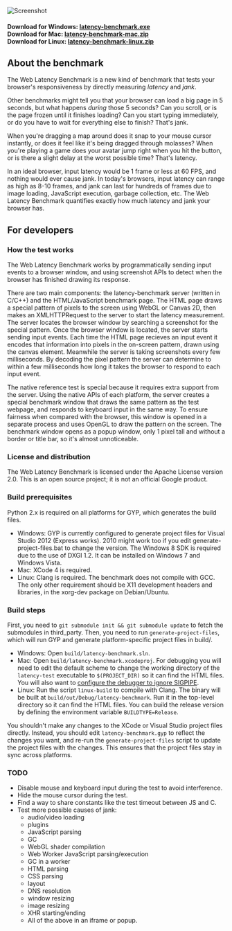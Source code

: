![Screenshot](http://google.github.io/latency-benchmark/screenshot.png "Web Latency Benchmark")

#### Download for Windows: [latency-benchmark.exe](http://google.github.io/latency-benchmark/latency-benchmark.exe)<br/>Download for Mac: [latency-benchmark-mac.zip](http://google.github.io/latency-benchmark/latency-benchmark-mac.zip)<br/>Download for Linux: [latency-benchmark-linux.zip](http://google.github.io/latency-benchmark/latency-benchmark-linux.zip)

## About the benchmark

The Web Latency Benchmark is a new kind of benchmark that tests your browser's responsiveness by directly measuring *latency* and *jank*.

Other benchmarks might tell you that your browser can load a big page in 5 seconds, but what happens *during* those 5 seconds? Can you scroll, or is the page frozen until it finishes loading? Can you start typing immediately, or do you have to wait for everything else to finish? That's jank.

When you're dragging a map around does it snap to your mouse cursor instantly, or does it feel like it's being dragged through molasses? When you're playing a game does your avatar jump right when you hit the button, or is there a slight delay at the worst possible time? That's latency.

In an ideal browser, input latency would be 1 frame or less at 60 FPS, and nothing would ever cause jank. In today's browsers, input latency can range as high as 8-10 frames, and jank can last for hundreds of frames due to image loading, JavaScript execution, garbage collection, etc. The Web Latency Benchmark quantifies exactly how much latency and jank your browser has.

## For developers

### How the test works

The Web Latency Benchmark works by programmatically sending input events to a browser window, and using screenshot APIs to detect when the browser has finished drawing its response.

There are two main components: the latency-benchmark server (written in C/C++) and the HTML/JavaScript benchmark page. The HTML page draws a special pattern of pixels to the screen using WebGL or Canvas 2D, then makes an XMLHTTPRequest to the server to start the latency measurement. The server locates the browser window by searching a screenshot for the special pattern. Once the browser window is located, the server starts sending input events. Each time the HTML page recieves an input event it encodes that information into pixels in the on-screen pattern, drawn using the canvas element. Meanwhile the server is taking screenshots every few milliseconds. By decoding the pixel pattern the server can determine to within a few milliseconds how long it takes the browser to respond to each input event.

The native reference test is special because it requires extra support from the server. Using the native APIs of each platform, the server creates a special benchmark window that draws the same pattern as the test webpage, and responds to keyboard input in the same way. To ensure fairness when compared with the browser, this window is opened in a separate process and uses OpenGL to draw the pattern on the screen. The benchmark window opens as a popup window, only 1 pixel tall and without a border or title bar, so it's almost unnoticeable.

### License and distribution

The Web Latency Benchmark is licensed under the Apache License version 2.0. This is an open source project; it is not an official Google product.

### Build prerequisites

Python 2.x is required on all platforms for GYP, which generates the build files.

* Windows: GYP is currently configured to generate project files for Visual Studio 2012 (Express works). 2010 might work too if you edit generate-project-files.bat to change the version. The Windows 8 SDK is required due to the use of DXGI 1.2. It can be installed on Windows 7 and Windows Vista.
* Mac: XCode 4 is required.
* Linux: Clang is required. The benchmark does not compile with GCC. The only other requirement should be X11 development headers and libraries, in the xorg-dev package on Debian/Ubuntu.

### Build steps

First, you need to `git submodule init && git submodule update` to fetch the submodules in third_party. Then, you need to run `generate-project-files`, which will run GYP and generate platform-specific project files in build/.

* Windows: Open `build/latency-benchmark.sln`.
* Mac: Open `build/latency-benchmark.xcodeproj`. For debugging you will need to edit the default scheme to change the working directory of the `latency-test` executable to `$(PROJECT_DIR)` so it can find the HTML files. You will also want to [configure the debugger to ignore SIGPIPE](http://stackoverflow.com/questions/10431579/permanently-configuring-lldb-in-xcode-4-3-2-not-to-stop-on-signals).
* Linux: Run the script `linux-build` to compile with Clang. The binary will be built at `build/out/Debug/latency-benchmark`. Run it in the top-level directory so it can find the HTML files. You can build the release version by defining the environment variable `BUILDTYPE=Release`.

You shouldn't make any changes to the XCode or Visual Studio project files directly. Instead, you should edit `latency-benchmark.gyp` to reflect the changes you want, and re-run the `generate-project-files` script to update the project files with the changes. This ensures that the project files stay in sync across platforms.

### TODO

* Disable mouse and keyboard input during the test to avoid interference.
* Hide the mouse cursor during the test.
* Find a way to share constants like the test timeout between JS and C.
* Test more possible causes of jank:
    * audio/video loading
    * plugins
    * JavaScript parsing
    * GC
    * WebGL shader compilation
    * Web Worker JavaScript parsing/execution
    * GC in a worker
    * HTML parsing
    * CSS parsing
    * layout
    * DNS resolution
    * window resizing
    * image resizing
    * XHR starting/ending
    * All of the above in an iframe or popup.
